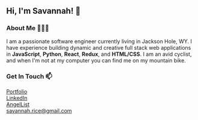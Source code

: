 ## Hi, I'm Savannah! 👋  

### About Me 👩🏻‍💻  

I am a passionate software engineer currently living in Jackson Hole, WY. I have experience building dynamic and creative full stack web applications in **JavaScript**, **Python**, **React**, **Redux**, and **HTML/CSS**. I am an avid cyclist, and when I'm not at my computer you can find me on my mountain bike. 

### Get In Touch 📫
 [Portfolio](https://savannahrice.github.io/)<br>
[LinkedIn](https://www.linkedin.com/in/savannah-rice/)<br>
[AngelList](https://angel.co/u/savannah-rice)<br>
<savannah.rice@gmail.com><br>



<!--
**SavannahRice/SavannahRice** is a ✨ _special_ ✨ repository because its `README.md` (this file) appears on your GitHub profile.

Here are some ideas to get you started:

- 🔭 I’m currently working on ...
- 🌱 I’m currently learning ...
- 👯 I’m looking to collaborate on ...
- 🤔 I’m looking for help with ...
- 💬 Ask me about ...
- 📫 How to reach me: ...
- 😄 Pronouns: ...
- ⚡ Fun fact: ...
-->
